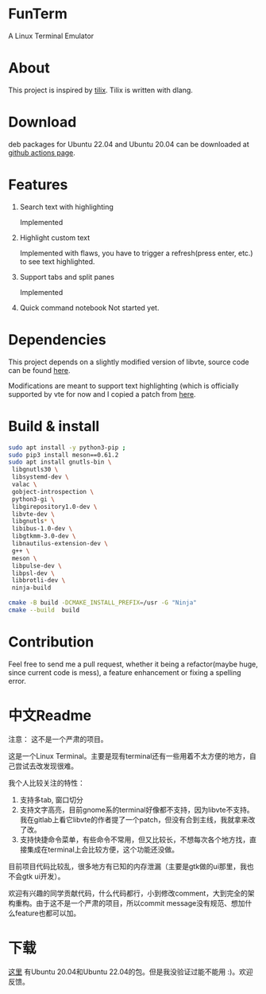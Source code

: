 

# FunTerm

A Linux Terminal Emulator

# About

This project is inspired by [tilix](https://github.com/gnunn1/tilix). Tilix is written with dlang.

# Download

deb packages for Ubuntu 22.04 and Ubuntu 20.04 can be downloaded at [github actions page](https://github.com/zhangfuwen/FunTerm/actions).


# Features

1. Search text with highlighting

      Implemented
      
2. Highlight custom text

      Implemented with flaws, you have to trigger a refresh(press enter, etc.) to see text highlighted.
      
3. Support tabs and split panes

      Implemented
      
4. Quick command notebook
      Not started yet.
      
      
# Dependencies     

This project depends on a slightly modified version of libvte, source code can be found [here](https://github.com/zhangfuwen/vte).

Modifications are meant to support text highlighting (which is officially supported by vte for now and I copied a patch from [here](https://gitlab.gnome.org/GNOME/gnome-terminal/-/issues/7771#note_1175694).

# Build & install


```bash
sudo apt install -y python3-pip ; 
sudo pip3 install meson==0.61.2
sudo apt install gnutls-bin \
 libgnutls30 \
 libsystemd-dev \
 valac \
 gobject-introspection \
 python3-gi \
 libgirepository1.0-dev \
 libvte-dev \
 libgnutls* \
 libibus-1.0-dev \
 libgtkmm-3.0-dev \
 libnautilus-extension-dev \
 g++ \
 meson \
 libpulse-dev \
 libpsl-dev \
 libbrotli-dev \
 ninja-build
 
cmake -B build -DCMAKE_INSTALL_PREFIX=/usr -G "Ninja"
cmake --build  build 
```

# Contribution

Feel free to send me a pull request, whether it being a refactor(maybe huge, since current code is mess), a feature enhancement or fixing a spelling error.

# 中文Readme

注意： 这不是一个严肃的项目。

这是一个Linux Terminal。主要是现有terminal还有一些用着不太方便的地方，自己尝试去改发现很难。

我个人比较关注的特性：

1. 支持多tab, 窗口切分
2. 支持文字高亮，目前gnome系的terminal好像都不支持，因为libvte不支持。我在gitlab上看它libvte的作者提了一个patch，但没有合到主线，我就拿来改了改。
3. 支持快捷命令菜单，有些命令不常用，但又比较长，不想每次各个地方找，直接集成在terminal上会比较方便，这个功能还没做。

目前项目代码比较乱，很多地方有已知的内存泄漏（主要是gtk做的ui那里，我也不会gtk ui开发）。

欢迎有兴趣的同学贡献代码，什么代码都行，小到修改comment，大到完全的架构重构。由于这不是一个严肃的项目，所以commit message没有规范、想加什么feature也都可以加。

# 下载

[这里](https://github.com/zhangfuwen/FunTerm/actions) 有Ubuntu 20.04和Ubuntu 22.04的包。但是我没验证过能不能用 :)。欢迎反馈。
           
